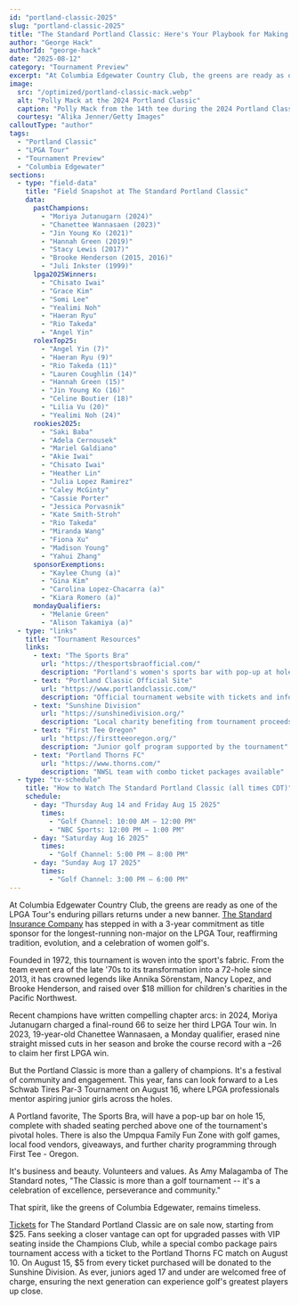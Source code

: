 ```yaml
---
id: "portland-classic-2025"
slug: "portland-classic-2025"
title: "The Standard Portland Classic: Here's Your Playbook for Making the Most of It"
author: "George Hack"
authorId: "george-hack"
date: "2025-08-12"
category: "Tournament Preview"
excerpt: "At Columbia Edgewater Country Club, the greens are ready as one of the LPGA Tour's enduring pillars returns under a new banner."
image:
  src: "/optimized/portland-classic-mack.webp"
  alt: "Polly Mack at the 2024 Portland Classic"
  caption: "Polly Mack from the 14th tee during the 2024 Portland Classic."
  courtesy: "Alika Jenner/Getty Images"
calloutType: "author"
tags:
  - "Portland Classic"
  - "LPGA Tour"
  - "Tournament Preview"
  - "Columbia Edgewater"
sections:
  - type: "field-data"
    title: "Field Snapshot at The Standard Portland Classic"
    data:
      pastChampions:
        - "Moriya Jutanugarn (2024)"
        - "Chanettee Wannasaen (2023)"
        - "Jin Young Ko (2021)"
        - "Hannah Green (2019)"
        - "Stacy Lewis (2017)"
        - "Brooke Henderson (2015, 2016)"
        - "Juli Inkster (1999)"
      lpga2025Winners:
        - "Chisato Iwai"
        - "Grace Kim"
        - "Somi Lee"
        - "Yealimi Noh"
        - "Haeran Ryu"
        - "Rio Takeda"
        - "Angel Yin"
      rolexTop25:
        - "Angel Yin (7)"
        - "Haeran Ryu (9)"
        - "Rio Takeda (11)"
        - "Lauren Coughlin (14)"
        - "Hannah Green (15)"
        - "Jin Young Ko (16)"
        - "Celine Boutier (18)"
        - "Lilia Vu (20)"
        - "Yealimi Noh (24)"
      rookies2025:
        - "Saki Baba"
        - "Adela Cernousek"
        - "Mariel Galdiano"
        - "Akie Iwai"
        - "Chisato Iwai"
        - "Heather Lin"
        - "Julia Lopez Ramirez"
        - "Caley McGinty"
        - "Cassie Porter"
        - "Jessica Porvasnik"
        - "Kate Smith-Stroh"
        - "Rio Takeda"
        - "Miranda Wang"
        - "Fiona Xu"
        - "Madison Young"
        - "Yahui Zhang"
      sponsorExemptions:
        - "Kaylee Chung (a)"
        - "Gina Kim"
        - "Carolina Lopez-Chacarra (a)"
        - "Kiara Romero (a)"
      mondayQualifiers:
        - "Melanie Green"
        - "Alison Takamiya (a)"
  - type: "links"
    title: "Tournament Resources"
    links:
      - text: "The Sports Bra"
        url: "https://thesportsbraofficial.com/"
        description: "Portland's women's sports bar with pop-up at hole 15"
      - text: "Portland Classic Official Site"
        url: "https://www.portlandclassic.com/"
        description: "Official tournament website with tickets and information"
      - text: "Sunshine Division"
        url: "https://sunshinedivision.org/"
        description: "Local charity benefiting from tournament proceeds"
      - text: "First Tee Oregon"
        url: "https://firstteeoregon.org/"
        description: "Junior golf program supported by the tournament"
      - text: "Portland Thorns FC"
        url: "https://www.thorns.com/"
        description: "NWSL team with combo ticket packages available"
  - type: "tv-schedule"
    title: "How to Watch The Standard Portland Classic (all times CDT)"
    schedule:
      - day: "Thursday Aug 14 and Friday Aug 15 2025"
        times:
          - "Golf Channel: 10:00 AM – 12:00 PM"
          - "NBC Sports: 12:00 PM – 1:00 PM"
      - day: "Saturday Aug 16 2025"
        times:
          - "Golf Channel: 5:00 PM – 8:00 PM"
      - day: "Sunday Aug 17 2025"
        times:
          - "Golf Channel: 3:00 PM – 6:00 PM"
---
```


At Columbia Edgewater Country Club, the greens are ready as one of the LPGA Tour's enduring pillars returns under a new banner. [The Standard Insurance Company](https://www.standard.com/get-to-know-standard/newsroom/press-releases/standard-portland-classic-welcomes-top-women-golfers-aug-14-17-2025) has stepped in with a 3-year commitment as title sponsor for the longest-running non-major on the LPGA Tour, reaffirming tradition, evolution, and a celebration of women golf's.

Founded in 1972, this tournament is woven into the sport's fabric. From the team event era of the late '70s to its transformation into a 72-hole since 2013, it has crowned legends like Annika Sörenstam, Nancy Lopez, and Brooke Henderson, and raised over $18 million for children's charities in the Pacific Northwest.

Recent champions have written compelling chapter arcs: in 2024, Moriya Jutanugarn charged a final-round 66 to seize her third LPGA Tour win. In 2023, 19-year-old Chanettee Wannasaen, a Monday qualifier, erased nine straight missed cuts in her season and broke the course record with a –26 to claim her first LPGA win.

But the Portland Classic is more than a gallery of champions. It's a festival of community and engagement. This year, fans can look forward to a Les Schwab Tires Par-3 Tournament on August 16, where LPGA professionals mentor aspiring junior girls across the holes.

A Portland favorite, The Sports Bra, will have a pop-up bar on hole 15, complete with shaded seating perched above one of the tournament's pivotal holes. There is also the Umpqua Family Fun Zone with golf games, local food vendors, giveaways, and further charity programming through First Tee - Oregon.

It's business and beauty. Volunteers and values. As Amy Malagamba of The Standard notes, "The Classic is more than a golf tournament -- it's a celebration of excellence, perseverance and community."

That spirit, like the greens of Columbia Edgewater, remains timeless.

[Tickets](https://www.portlandclassic.com/ticket-information) for The Standard Portland Classic are on sale now, starting from $25. Fans seeking a closer vantage can opt for upgraded passes with VIP seating inside the Champions Club, while a special combo package pairs tournament access with a ticket to the Portland Thorns FC match on August 10. On August 15, $5 from every ticket purchased will be donated to the Sunshine Division. As ever, juniors aged 17 and under are welcomed free of charge, ensuring the next generation can experience golf's greatest players up close.

